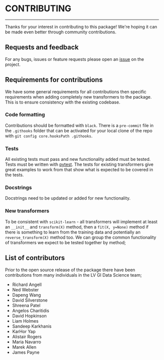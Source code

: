 # CONTRIBUTING

----

Thanks for your interest in contributing to this package! We're hoping it can be made even better through community contributions.

## Requests and feedback

For any bugs, issues or feature requests please open an [issue](https://github.com/lvgig/tubular/issues) on the project.

## Requirements for contributions

We have some general requirements for all contributions then specific requirements when adding completely new transformers to the package. This is to ensure consistency with the existing codebase.

### Code formatting

Contributions should be formatted with `black`. There is a `pre-commit` file in the `.githooks` folder that can be activated for your local clone of the repo with `git config core.hooksPath .githooks`.

### Tests

All existing tests must pass and new functionality added must be tested. Tests must be written with [pytest](https://docs.pytest.org/en/stable/). The tests for existing transformers give great examples to work from that show what is expected to be covered in the tests.

### Docstrings

Docstrings need to be updated or added for new functionality.

### New transformers

To be consistent with `scikit-learn` - all transformers will implement at least an `__init__` and `transform(X)` method, then a `fit(X, y=None)` method if there is something to learn from the training data and potentially an `reverse_transform(X)` method too. We can group the common functionality of transformers we expect to be tested together by method;

## List of contributors

Prior to the open source release of the package there have been contributions from many individuals in the LV GI Data Science team;

- Richard Angell
- Ned Webster
- Dapeng Wang
- David Silverstone
- Shreena Patel
- Angelos Charitidis
- David Hopkinson
- Liam Holmes
- Sandeep Karkhanis
- KarHor Yap
- Alistair Rogers
- Maria Navarro
- Marek Allen
- James Payne
